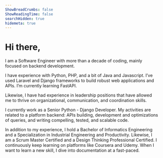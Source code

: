 ```yaml
---
ShowBreadCrumbs: false
ShowReadingTime: false
searchHidden: true
hidemeta: true
---
```

# Hi there,

I am a Software Engineer with more than a decade of coding, mainly focused on backend development.

I have experience with Python, PHP, and a bit of Java and Javascript. I’ve used Laravel and Django frameworks to build robust web applications and APIs. I’m currently learning FastAPI.

Likewise, I have had experience in leadership positions that have allowed me to thrive on organizational, communication, and coordination skills.

I currently work as a Senior Python - Django Developer. My activities are related to a platform backend: APIs building, development and optimizations of queries, and writing compelling, tested, and scalable code.

In addition to my experience, I hold a Bachelor of Informatics Engineering and a Specialization in Industrial Engineering and Productivity. Likewise, I am a Scrum Master Certified and a Design Thinking Professional Certified. I continuously keep learning on platforms like Coursera and Udemy. When I want to learn a new skill, I dive into documentation at a fast-paced.